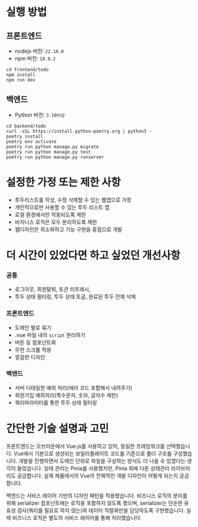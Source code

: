 # 실행 방법

## 프론트엔드

- nodejs 버전: `22.16.0`
- npm 버전: `10.9.2`

```shell
cd frontend/todo
npm install
npm run dev
```

## 백엔드

- Python 버전: `3.10이상`

```shell
cd backend/todo
curl -sSL https://install.python-poetry.org | python3 -
poetry install
poetry env activate
poetry run python manage.py migrate
poetry run python manage.py test
poetry run python manage.py runserver
```

# 설정한 가정 또는 제한 사항

- 투두리스트를 작성, 수정 삭제할 수 있는 웹앱으로 가정
- 개인적으로만 사용할 수 있는 투두 리스트 앱
- 로컬 환경에서만 작동되도록 제한
- 비지니스 로직은 모두 분리하도록 제한
- 웹디자인은 최소화하고 기능 구현을 중점으로 개발

# 더 시간이 있었다면 하고 싶었던 개선사항

### 공통

- 로그아웃, 회원탈퇴, 토큰 리프레시,
- 투두 상태 필터링, 투두 상태 토글, 완료된 투두 전체 삭제

### 프론트엔드

- 도메인 별로 묶기
- .vue 파일 내의 `script` 분리하기
- 버튼 등 컴포넌트화
- 무한 스크롤 적용
- 깔끔한 디자인

### 벡엔드

- 서버 디테일한 예외 처리(에러 코드 포함해서 내려주기)
- 회원가입 예외처리(특수문자, 숫자, 글자수 제한)
- 쿼리파라미터를 통한 투두 상태 필터링

# 간단한 기술 설명과 고민

프론트엔드는 오브라운에서 Vue.js를 사용하고 있어, 동일한 프레임워크를 선택했습니다.
Vue에서 기본으로 생성되는 보일러플레이트 코드를 기준으로 폴더 구조를 구성했습니다.
개발을 진행하면서 도메인 단위로 파일을 구성하는 방식도 더 나을 수 있겠다는 생각이 들었습니다.
상태 관리는 Pinia를 사용했지만, Pinia 외에 다른 상태관리 라이브러리도 궁금합니다.
실제 제품에서의 Vue의 전체적인 개발 디자인이 어떻게 되는지 궁금합니다.

백엔드는 서비스 레이어 기반의 디자인 패턴을 적용했습니다.
비즈니스 로직의 분리를 위해 serializer 컴포넌트에는 로직을 포함하지 않도록 했으며,
serializer는 단순한 유효성 검사(쿼리를 필요로 하지 않는)와 데이터 직렬화만을 담당하도록 구현했습니다.
실제 비즈니스 로직은 별도의 서비스 레이어를 통해 처리했습니다.